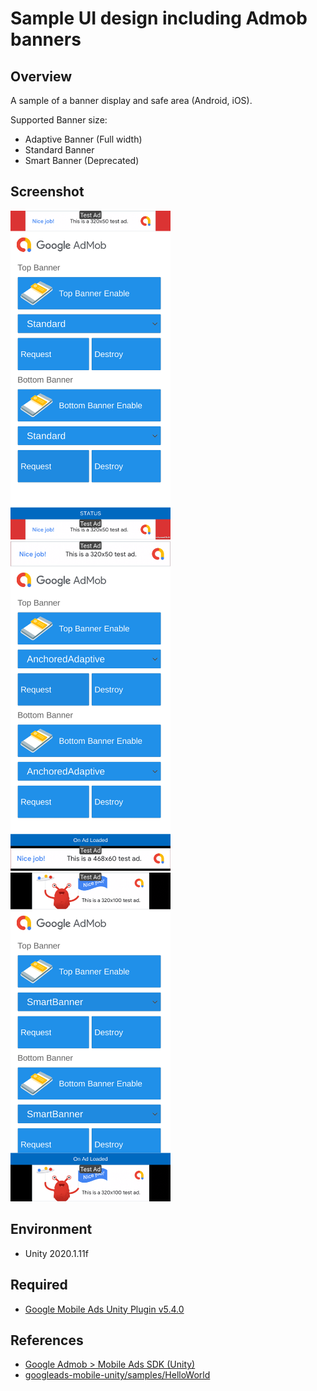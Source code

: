 # Sample UI design including Admob banners

## Overview
A sample of a banner display and safe area (Android, iOS).

Supported Banner size:
- Adaptive Banner (Full width)
- Standard Banner
- Smart Banner (Deprecated)

## Screenshot
<img src=Doc/Screenshot/StandardBanner.png width="256">
<img src=Doc/Screenshot/AdaptiveBanner.png width="256">
<img src=Doc/Screenshot/SmartBanner.png width="256">

## Environment
- Unity 2020.1.11f

## Required
- [Google Mobile Ads Unity Plugin v5.4.0](https://github.com/googleads/googleads-mobile-unity/releases/tag/v5.4.0)

## References
- [Google Admob > Mobile Ads SDK (Unity)](https://developers.google.com/admob/unity/quick-start)
- [googleads-mobile-unity/samples/HelloWorld](https://github.com/googleads/googleads-mobile-unity/tree/master/samples/HelloWorld)